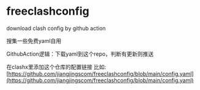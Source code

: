 # freeclashconfig

download clash config  by github action

搜集一些免费yaml自用

GithubAction逻辑：下载yaml到这个repo，判断有更新则推送

在clashx里添加这个仓库的配置链接 比如:[https://github.com/jiangjingscom/freeclashconfig/blob/main/config.yaml](https://github.com/jiangjingscom/freeclashconfig/blob/main/config.yaml)

